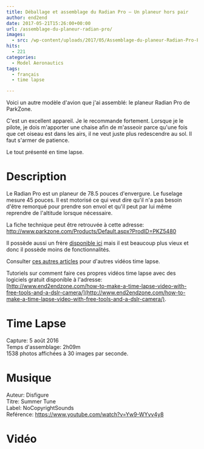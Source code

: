 ```yaml
---
title: Déballage et assemblage du Radian Pro – Un planeur hors pair
author: end2end
date: 2017-05-21T15:26:00+00:00
url: /assemblage-du-planeur-radian-pro/
images:
  - src: /wp-content/uploads/2017/05/Assemblage-du-planeur-Radian-Pro-Featured-image.jpg
hits:
  - 221
categories:
  - Model Aeronautics
tags:
  - français
  - time lapse

---
```

Voici un autre modèle d'avion que j'ai assemblé: le planeur Radian Pro de ParkZone.

C'est un excellent appareil. Je le recommande fortement. Lorsque je le pilote, je dois m'apporter une chaise afin de m'asseoir parce qu'une fois que cet oiseau est dans les airs, il ne veut juste plus redescendre au sol. Il faut s'armer de patience.

Le tout présenté en time lapse.


# Description

Le Radian Pro est un planeur de 78.5 pouces d'envergure. Le fuselage mesure 45 pouces. Il est motorisé ce qui veut dire qu'il n'a pas besoin d'être remorqué pour prendre son envol et qu'il peut par lui même reprendre de l'altitude lorsque nécessaire.

La fiche technique peut être retrouvée à cette adresse: <http://www.parkzone.com/Products/Default.aspx?ProdID=PKZ5480>

Il possède aussi un frère [disponible ici](http://www.parkzone.com/Products/Default.aspx?ProdID=PKZ4700) mais il est beaucoup plus vieux et donc il possède moins de fonctionnalités.

Consulter [ces autres articles](/tag/time-lapse/) pour d'autres vidéos time lapse.

Tutoriels sur comment faire ces propres vidéos time lapse avec des logiciels gratuit disponible à l'adresse:  
[http://www.end2endzone.com/how-to-make-a-time-lapse-video-with-free-tools-and-a-dslr-camera/](http://www.end2endzone.com/how-to-make-a-time-lapse-video-with-free-tools-and-a-dslr-camera/).

# Time Lapse

Capture: 5 août 2016  
Temps d'assemblage: 2h09m  
1538 photos affichées à 30 images par seconde.

# Musique

Auteur: Disfigure  
Titre: Summer Tune  
Label: NoCopyrightSounds  
Reférence: <https://www.youtube.com/watch?v=Yw9-WYvv4y8>

# Vidéo
